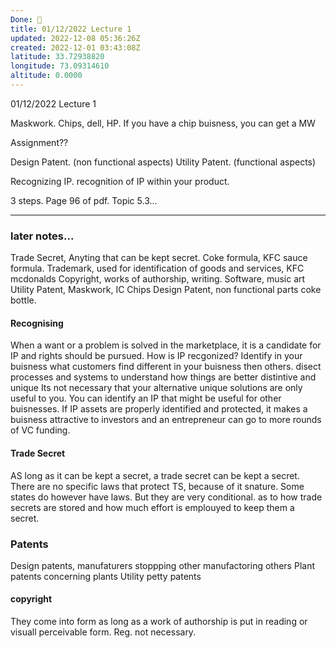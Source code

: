 ```yaml
---
Done: 🕺
title: 01/12/2022 Lecture 1
updated: 2022-12-08 05:36:26Z
created: 2022-12-01 03:43:08Z
latitude: 33.72938820
longitude: 73.09314610
altitude: 0.0000
---
```


01/12/2022 Lecture 1

Maskwork. 
Chips, dell, HP.
If you have a chip buisness, you can get a MW

Assignment??

Design Patent. (non functional aspects)
Utility Patent. (functional aspects)

Recognizing IP. recognition of IP within your product.

3 steps. Page 96 of pdf. Topic 5.3...


***
### later notes...

Trade Secret, Anyting that can be kept secret. Coke formula, KFC sauce formula.
Trademark, used for identification of goods and services, KFC mcdonalds
Copyright, works of authorship, writing. Software, music art
Utility Patent,
Maskwork, IC Chips
Design Patent, non functional parts coke bottle.	

#### Recognising
When a want or a problem is solved in the marketplace, it is a candidate for IP and rights should be pursued.
How is IP recgonized?
Identify in your buisness what customers find different in your buisness then others.
disect processes and systems to understand how things are better distintive and unique
Its not necessary that your alternative unique solutions are only useful to you. You can identify an IP that might be useful for other buisnesses.
If IP assets are properly identified and protected, it makes a buisness attractive to investors and an entrepreneur can go to more rounds of VC funding.

#### Trade Secret
AS long as it can be kept a secret, a trade secret can be kept a secret. There are no specific laws that protect TS, because of it snature. Some states do however have laws. But they are very conditional. as to how trade secrets are stored and how much effort is emplouyed to keep them a secret.

### Patents

Design patents, manufaturers stoppping other manufactoring others 
Plant patents concerning plants
Utility
petty patents

#### copyright

They come into form as long as a work of authorship is put in reading or visuall perceivable form. Reg. not necessary.

